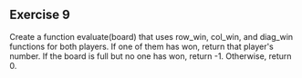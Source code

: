 ## Exercise 9

Create a function evaluate(board) that uses row_win, col_win, and diag_win functions for both players. If one of them has won, return that player's number. If the board is full but no one has won, return -1. Otherwise, return 0.

